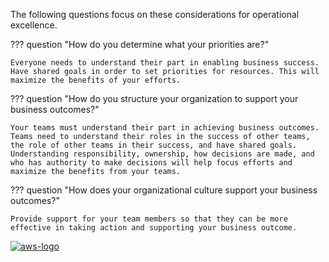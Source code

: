 The following questions focus on these considerations for operational excellence.

??? question "How do you determine what your priorities are?"

    Everyone needs to understand their part in enabling business success. Have shared goals in order to set priorities for resources. This will maximize the benefits of your efforts.

??? question "How do you structure your organization to support your business outcomes?"

    Your teams must understand their part in achieving business outcomes. Teams need to understand their roles in the success of other teams, the role of other teams in their success, and have shared goals. Understanding responsibility, ownership, how decisions are made, and who has authority to make decisions will help focus efforts and maximize the benefits from your teams.

??? question "How does your organizational culture support your business outcomes?"

    Provide support for your team members so that they can be more effective in taking action and supporting your business outcome.


<a href="https://docs.aws.amazon.com/wellarchitected/latest/framework/oe-organization.html">![aws-logo](https://img.shields.io/badge/Amazon_AWS-FF9900?style=for-the-badge&logo=amazonaws&logoColor=white)</a>